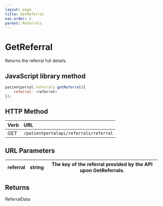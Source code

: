 ```yaml
---
layout: page
title: GetReferral
nav_order: 2
parent: Referrals
---
```


# GetReferral

Returns the referral full details.

## JavaScript library method

```javascript
patientportal.referrals.getReferral({
    referral: <referral>
});
```

## HTTP Method

| Verb | URL                                               |
|:-----|:--------------------------------------------------|
| GET | `/patientportalapi/referrals/referral` |

## URL Parameters

| referral | string | The key of the referral provided by the API upon GetReferrals. |
| --- | --- | --- |

## Returns

ReferralData
